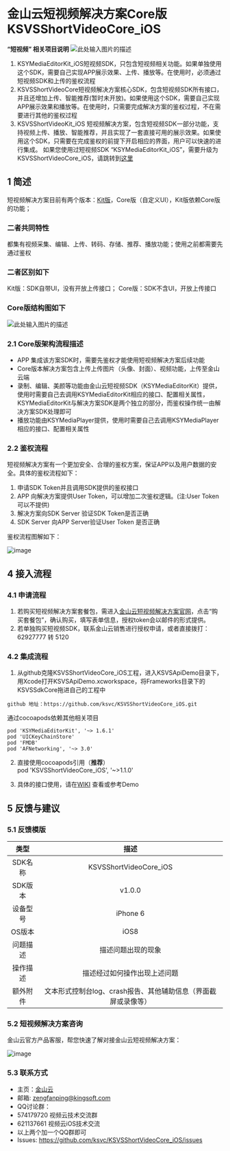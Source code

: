 # 金山云短视频解决方案Core版 KSVSShortVideoCore_iOS
**“短视频” 相关项目说明**
![此处输入图片的描述][1]
1. KSYMediaEditorKit_iOS短视频SDK，只包含短视频相关功能。如果单独使用这个SDK，需要自己实现APP展示效果、上传、播放等。在使用时，必须通过短视频SDK和上传的鉴权流程
2. KSVSShortVideoCore短视频解决方案核心SDK，包含短视频SDK所有接口，并且还增加上传、智能推荐(暂时未开放)。如果使用这个SDK，需要自己实现APP展示效果和播放等。在使用时，只需要完成解决方案的鉴权过程，不在需要进行其他的鉴权过程
3. KSVSShortVideoKit_iOS 短视频解决方案，包含短视频SDK一部分功能，支持视频上传、播放、智能推荐，并且实现了一套直接可用的展示效果。如果使用这个SDK，只需要在完成鉴权的前提下开启相应的界面，用户可以快速的进行集成。
如果您使用过短视频SDK “KSYMediaEditorKit_iOS”，需要升级为KSVSShortVideoCore_iOS，请跳转到[这里](https://github.com/ksvc/KSVSShortVideoCore_iOS/wiki/changShortVideoSDK)
## 1 简述
短视频解决方案目前有两个版本：[Kit版][2]，Core版（自定义UI），Kit版依赖Core版的功能；
### 二者共同特性
都集有视频采集、编辑、上传、转码、存储、推荐、播放功能；使用之前都需要先通过鉴权
### 二者区别如下
Kit版：SDK自带UI，没有开放上传接口；
Core版：SDK不含UI，开放上传接口


### Core版结构图如下

![此处输入图片的描述][3]
### 2.1 Core版架构流程描述
* APP 集成该方案SDK时，需要先鉴权才能使用短视频解决方案后续功能
* Core版本解决方案包含上传上传图片（头像、封面）、视频功能，上传至金山云端
* 录制、编辑、美颜等功能由金山云短视频SDK（KSYMediaEditorKit）提供，使用时需要自己去调用KSYMediaEditorKit相应的接口、配置相关属性，KSYMediaEditorKit与解决方案SDK是两个独立的部分，而鉴权操作统一由解决方案SDK处理即可
* 播放功能由KSYMediaPlayer提供，使用时需要自己去调用KSYMediaPlayer相应的接口、配置相关属性

### 2.2 鉴权流程
短视频解决方案有一个更加安全、合理的鉴权方案，保证APP以及用户数据的安全。具体的鉴权流程如下：
1. 申请SDK Token并且调用SDK提供的鉴权接口
2. APP 向解决方案提供User Token，可以增加二次鉴权逻辑。(注:User Token 可以不提供)
3. 解决方案向SDK Server 验证SDK Token是否正确
4. SDK Server 向APP Server验证User Token 是否正确

鉴权流程图解如下：

![image](https://raw.githubusercontent.com/wiki/ksvc/KSVSShortVideoKit_Android/images/auth.png)

## 4 接入流程

### 4.1 申请流程
1. 若购买短视频解决方案套餐包，需进入[金山云短视频解决方案官网](https://www.ksyun.com/post/solution/KSVS)，点击“购买套餐包”，确认购买，填写表单信息，授权token会以邮件的形式提供。
2. 若单独购买短视频SDK，联系金山云销售进行授权申请，或者直接拨打：62927777 转 5120

### 4.2 集成流程
1. 从github克隆KSVSShortVideoCore_iOS工程，进入KSVSApiDemo目录下，用Xcode打开KSVSApiDemo.xcworkspace，将Frameworks目录下的KSVSSdkCore拖进自己的工程中

```
github 地址：https://github.com/ksvc/KSVSShortVideoCore_iOS.git
```
通过cocoapods依赖其他相关项目

```
pod 'KSYMediaEditorKit', '~> 1.6.1'
pod 'UICKeyChainStore'
pod 'FMDB'
pod 'AFNetworking', '~> 3.0'
```    
    
2. 直接使用cocoapods引用（**推荐**）    
pod 'KSVSShortVideoCore_iOS', '~>1.1.0'     

3. 具体的接口使用，请在[WIKI](https://github.com/ksvc/KSVSShortVideoCore_iOS/wiki) 查看或参考Demo

## 5 反馈与建议
### 5.1 反馈模版
|类型|描述|
|:--:|:--:|
|SDK名称    |KSVSShortVideoCore_iOS|
|SDK版本    |v1.0.0|
|设备型号    |iPhone 6|
|OS版本    |iOS8|
|问题描述    |描述问题出现的现象|
|操作描述    |描述经过如何操作出现上述问题|
|额外附件|文本形式控制台log、crash报告、其他辅助信息（界面截屏或录像等）|
### 5.2 短视频解决方案咨询
金山云官方产品客服，帮您快速了解对接金山云短视频解决方案：

![image](https://raw.githubusercontent.com/wiki/ksvc/KSVSShortVideoKit_Android/images/wechat.png)
### 5.3 联系方式
* 主页：[金山云](http://www.ksyun.com/)
* 邮箱: zengfanping@kingsoft.com
* QQ讨论群：
* 574179720 视频云技术交流群
* 621137661 视频云iOS技术交流
* 以上两个加一个QQ群即可
* Issues: https://github.com/ksvc/KSVSShortVideoCore_iOS/issues


[1]: https://raw.githubusercontent.com/wiki/ksvc/KSVSShortVideoKit_Android/images/shortvideoios_api.png
[2]: https://github.com/ksvc/KSVSShortVideoKit_iOS
[3]: https://raw.githubusercontent.com/wiki/ksvc/KSVSShortVideoKit_iOS/svApiStructure.png
